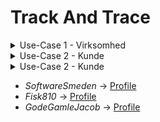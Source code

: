 # Track And Trace
<details close>
<summary>Use-Case 1 - Virksomhed</summary>
<br>  
  
Denne use-case er til for virksomhedens medarbejder, hvor de kan oprette en label med et track and trace nummer.  
  
![TAT_Frste_Scene](https://user-images.githubusercontent.com/89922905/146820794-680146f6-2724-4638-83d2-8ae67fc42a5c.png)
![TAT_Anden_Scene](https://user-images.githubusercontent.com/89922905/146820806-6ab78e7d-ee8f-404f-bdc5-6c31de9bd21f.png)
![TAT_Tredje_Scene_Virksomhed](https://user-images.githubusercontent.com/89922905/146820834-a0b45b88-13f4-4681-91c5-f9d2bf8a6490.png)
![TAT_Fjerde_Scene_Virksomhed](https://user-images.githubusercontent.com/89922905/146820865-9c1900fd-8bba-403e-93bd-194647509840.png)
![TAT_Femte_Scene_Virksomhed](https://user-images.githubusercontent.com/89922905/146820873-b7a184cc-c122-4156-9db7-8a293ddeb6b3.png)

</details>
 
<details close>
<summary>Use-Case 2 - Kunde</summary>
<br>
  
Denne use-case er for kunden, hvor til de kan søge efter deres pakke med et track and trace nummer.  

![TAT_Frste_Scene](https://user-images.githubusercontent.com/89922905/146821022-1827ae07-942e-4f23-a1cd-26a6f11b4911.png)
![TAT_Anden_Scene](https://user-images.githubusercontent.com/89922905/146821036-e3b84b33-b1fc-4003-8e93-93dc2ad8e1a7.png)
![TAT_Sjette_Scene_Kunde](https://user-images.githubusercontent.com/89922905/146821059-512acef7-cbee-4520-9a5b-00115277f8e4.png)
![TAT_Syvende_Scene_Kunde](https://user-images.githubusercontent.com/89922905/146821068-2f3c90ed-a6a2-48ec-a50b-9f345a97adba.png)

</details>

<details close>
<summary>Use-Case 2 - Kunde</summary>
<br>
 
Denne use-case er til simulering af én pakke kan flyttes til en ny lokation.  
  
![TAT_Frste_Scene](https://user-images.githubusercontent.com/89922905/146821447-566b75d4-7204-42e3-8177-fb75b6a07b7b.png)
![TAT_Anden_Scene](https://user-images.githubusercontent.com/89922905/146821454-48a59545-d155-4397-bfd7-69801f46d11d.png)
![TAT_Ottende_Scene_Simulator](https://user-images.githubusercontent.com/89922905/146821459-032a93c5-ad44-407f-a6c8-85e013d814c9.png)

</details>

- *SoftwareSmeden* -> [Profile](https://github.com/SoftwareSmeden "SoftwareSmeden")
- *Fisk810* -> [Profile](https://github.com/fisk810 "Fisk810")
- *GodeGamleJacob* -> [Profile](https://github.com/GodeGamleJacob "GodeGamleJacob")
